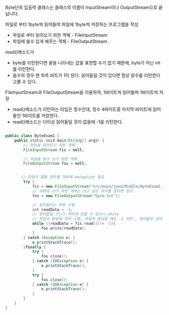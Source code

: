 Byte단위 입출력 클래스는 클래스의 이름이 InputStream이나 OutputStream으로 끝납니다.

파일로 부터 1byte씩 읽어들여 파일에 1byte씩 저장하는 프로그램을 작성
* 파일로 부터 읽어오기 위한 객체 - FileInputStream
* 파일에 쓸수 있게 해주는 객체 - FileOutputStream .

read()메소드가
* byte를 리턴한다면 끝을 나타내는 값을 표현할 수가 없기 때문에, byte가 아닌 int를 리턴한다.
* 음수의 경우 맨 좌측 비트가 1이 된다. 읽어들일 것이 있다면 항상 양수를 리턴한다고볼 수 있다.

FileInputStream과 FileOutputStream을 이용하여, 1바이트씩 읽어들여 1바이트씩 저장
* read()메소드가 리턴하는 타입은 정수인데, 정수 4바이트중 마지막 바이트에 읽어들인 1바이트를 저장한다.
* read()메소드는 더이상 읽어들일 것이 없을때 -1을 리턴한다.

```java

public class ByteExam1 {
    public static void main(String[] args) {
        // 파일을 읽어오기 위한 객체
        FileInputStream fis = null;

        // 파일을 읽고 쓰기 위한 객체
        FileOutputStream fos = null;


       // 파일이 없을 경우를 대비해 exception 필요
        try {
            fis = new FileInputStream("src/main/java/Middle/ByteExam1.java");
            // 아래의 쓰기 위한 객체는 쓰고 싶은 위치를 정하면 된다
            fos = new FileOutputStream("byte.txt");

            // 읽어들이는 부분 수행
            int readData = -1;
            // 읽어들일 코드가 여러개 있을 수 있으니 while
            // 파일이 끝날떄 까지 수행, 파일이 끝났을 떄는 -1 리턴 , 읽어들인 값이 -1과 같지 않을때만 반복해라
            while ((readData = fis.read())!= -1){
                fos.write(readData);
            }
        } catch (Exception e) {
            e.printStackTrace();
        }finally {
            try {
                fos.close();
            } catch (IOException e) {
                e.printStackTrace();
            }
            try {
                fos.close();
            } catch (IOException e) {
                e.printStackTrace();
            }
        }
    }
}

```
